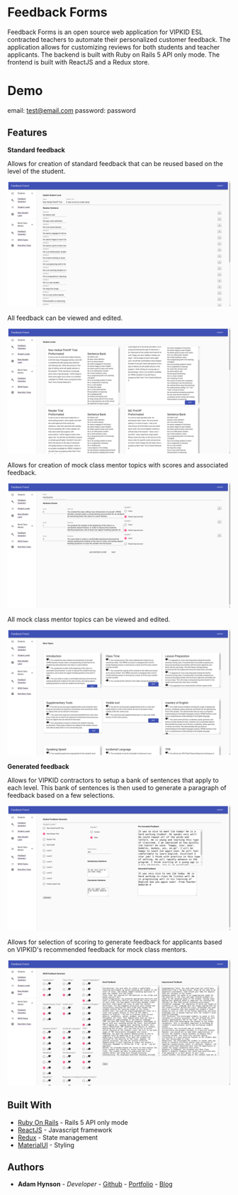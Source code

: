 # Feedback Forms
Feedback Forms is an open source web application for VIPKID ESL contracted teachers to automate their personalized customer feedback. The application allows for customizing reviews for both students and teacher applicants. The backend is built with Ruby on Rails 5 API only mode. The frontend is built with ReactJS and a Redux store. 

# Demo
email: test@email.com
password: password

## Features
**Standard feedback**

Allows for creation of standard feedback that can be reused based on the level of the student. 

![Student Feedback Generator](Screenshots/StudentLevelEdit.png)

All feedback can be viewed and edited.

![Student Feedback Generator](Screenshots/StudentLevelIndex.png)

Allows for creation of mock class mentor topics with scores and associated feedback.

![Student Feedback Generator](Screenshots/MCMTopicEdit.png)

All mock class mentor topics can be viewed and edited.

![Student Feedback Generator](Screenshots/MCMTopicIndex.png)

**Generated feedback**

Allows for VIPKID contractors to setup a bank of sentences that apply to each level. This bank of sentences is then used to generate a paragraph of feedback based on a few selections. 

![Student Feedback Generator](Screenshots/StudentGenerator.png)

Allows for selection of scoring to generate feedback for applicants based on VIPKID's recommended feedback for mock class mentors. 

![Student Feedback Generator](Screenshots/MCMGenerator.png)


## Built With

* [Ruby On Rails](http://rubyonrails.org/) - Rails 5 API only mode
* [ReactJS](https://reactjs.org/) - Javascript framework
* [Redux](https://redux.js.org/) - State management
* [MaterialUI](https://material-ui.com/) - Styling



## Authors

* **Adam Hynson** - *Developer* - [Github](https://github.com/hynsondevelops) - [Portfolio](https://hynson-tech-blog.herokuapp.com/portfolio) - [Blog](https://hynson-tech-blog.herokuapp.com/posts)